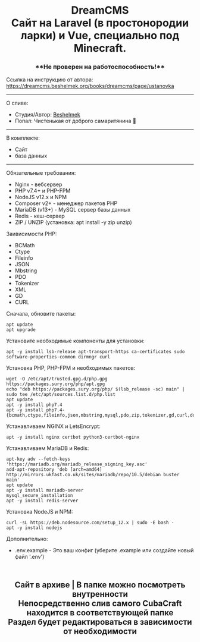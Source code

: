 <h1 align="center">
DreamCMS<br>
Сайт на Laravel (в простонородии ларки) и Vue, специально под Minecraft.
</h1>

<h3 align="center">
**Не проверен на работоспособность!**
</h3>

Ссылка на инструкцию от автора: https://dreamcms.beshelmek.org/books/dreamcms/page/ustanovka

____

О сливе:
 - Студия/Автор: [Beshelmek](https://github.com/Beshelmek/)
 - Попал: Чистенькая от доброго самаритянина :slightly_smiling_face:
____

В комплекте:
 - Сайт
 - база данных
____

Обязательные требования:
 - Nginx - вебсервер
 - PHP v7.4+ и PHP-FPM
 - NodeJS v12.x и NPM
 - Composer v2+ - менеджер пакетов PHP
 - MariaDB (v13+) - MySQL сервер базы данных
 - Redis - кеш-сервер
 - ZIP / UNZIP (установка: apt install -y zip unzip)

Заивисимости PHP:
 - BCMath
 - Ctype
 - Fileinfo
 - JSON
 - Mbstring
 - PDO
 - Tokenizer
 - XML
 - GD
 - CURL

Сначала, обновите пакеты:
```
apt update
apt upgrade
```

Установите необходимые компоненты для установки:
```
apt -y install lsb-release apt-transport-https ca-certificates sudo software-properties-common dirmngr curl
```

Установка PHP, PHP-FPM и необходимых пакетов:
```
wget -O /etc/apt/trusted.gpg.d/php.gpg https://packages.sury.org/php/apt.gpg
echo "deb https://packages.sury.org/php/ $(lsb_release -sc) main" | sudo tee /etc/apt/sources.list.d/php.list
apt update
apt -y install php7.4
apt -y install php7.4-{bcmath,ctype,fileinfo,json,mbstring,mysql,pdo,zip,tokenizer,gd,curl,dom}
```

Устанавливаем NGINX и LetsEncrypt:
```
apt -y install nginx certbot python3-certbot-nginx
```

Устанавливаем MariaDB и Redis:
```
apt-key adv --fetch-keys 'https://mariadb.org/mariadb_release_signing_key.asc'
add-apt-repository 'deb [arch=amd64] http://mirrors.ukfast.co.uk/sites/mariadb/repo/10.5/debian buster main'
apt update
apt -y install mariadb-server
mysql_secure_installation
apt -y install redis-server
```

Установка NodeJS и NPM:
```
curl -sL https://deb.nodesource.com/setup_12.x | sudo -E bash -
apt -y install nodejs
```

Дополнительно:
 - .env.example - Это ваш конфиг (уберите .example или создайте новый файл '.env')

<h2 align="center">
<br>
Сайт в архиве | В папке можно посмотреть внутренности<br>
Непосредственно слив самого CubaCraft находится в соответствующей папке<br>
Раздел будет редактироваться в зависимости от необходимости
</h2>
